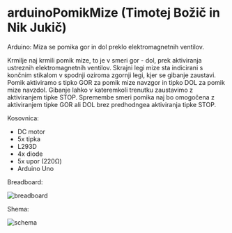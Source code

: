 # arduinoPomikMize (Timotej Božič in Nik Jukič)
Arduino: Miza se pomika gor in dol preklo elektromagnetnih ventilov.

Krmilje naj krmili pomik mize, to je v smeri gor - dol, prek aktiviranja ustreznih elektromagnetnih ventilov. Skrajni legi mize sta indicirani s končnim stikalom v spodnji oziroma zgornji legi, kjer se gibanje zaustavi. Pomik aktiviramo s tipko GOR za pomik mize navzgor in tipko DOL za pomik mize navzdol. Gibanje lahko v kateremkoli trenutku zaustavimo z aktiviranjem tipke STOP. Spremembe smeri pomika naj bo omogočena z aktiviranjem tipke GOR ali DOL brez predhodngea aktiviranja tipke STOP.

Kosovnica:
- DC motor
- 5x tipka
- L293D
- 4x diode
- 5x upor (220Ω)
- Arduino Uno


Breadboard:


![breadboard](https://user-images.githubusercontent.com/63909145/84492535-94401e00-aca6-11ea-9340-d65ae859486d.png)




Shema:

![schema](https://user-images.githubusercontent.com/63909145/84494211-614b5980-aca9-11ea-944d-dadc51699d60.png)

